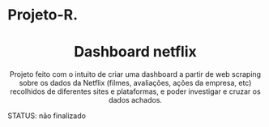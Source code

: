 # Projeto-R.
<h1 align="center"> Dashboard netflix</h1>
<p align="center">Projeto feito com o intuito de criar uma dashboard a partir de web scraping sobre os dados da Netflix (filmes, avaliações, ações da empresa, etc)
recolhidos de diferentes sites e plataformas, e poder investigar e cruzar os dados achados.
 
STATUS: não finalizado</p>

